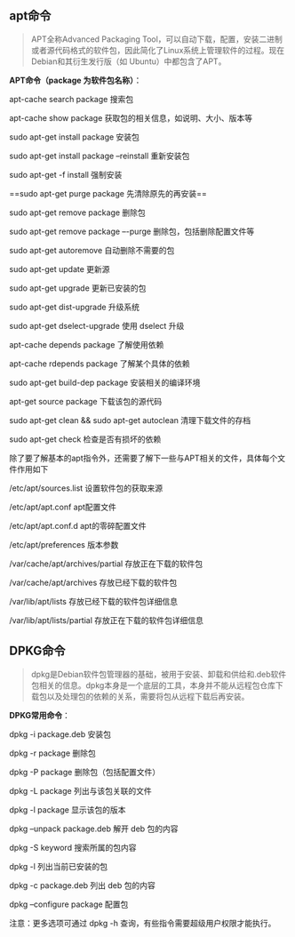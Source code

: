 ## apt命令

> APT全称Advanced Packaging Tool，可以自动下载，配置，安装二进制或者源代码格式的软件包，因此简化了Linux系统上管理软件的过程。现在Debian和其衍生发行版（如 Ubuntu）中都包含了APT。

**APT命令（package 为软件包名称）**：

apt-cache search package 搜索包

apt-cache show package 获取包的相关信息，如说明、大小、版本等

sudo apt-get install package 安装包

sudo apt-get install package –reinstall 重新安装包

sudo apt-get -f install 强制安装

==sudo apt-get purge package 先清除原先的再安装==

sudo apt-get remove package 删除包

sudo apt-get remove package –-purge 删除包，包括删除配置文件等

sudo apt-get autoremove 自动删除不需要的包

sudo apt-get update 更新源

sudo apt-get upgrade 更新已安装的包

sudo apt-get dist-upgrade 升级系统

sudo apt-get dselect-upgrade 使用 dselect 升级

apt-cache depends package 了解使用依赖

apt-cache rdepends package 了解某个具体的依赖

sudo apt-get build-dep package 安装相关的编译环境

apt-get source package 下载该包的源代码

sudo apt-get clean && sudo apt-get autoclean 清理下载文件的存档

sudo apt-get check 检查是否有损坏的依赖



除了要了解基本的apt指令外，还需要了解下一些与APT相关的文件，具体每个文件作用如下

/etc/apt/sources.list 设置软件包的获取来源

/etc/apt/apt.conf apt配置文件

/etc/apt/apt.conf.d apt的零碎配置文件

/etc/apt/preferences 版本参数

/var/cache/apt/archives/partial 存放正在下载的软件包

/var/cache/apt/archives 存放已经下载的软件包

/var/lib/apt/lists 存放已经下载的软件包详细信息

/var/lib/apt/lists/partial 存放正在下载的软件包详细信息

## DPKG命令

> dpkg是Debian软件包管理器的基础，被用于安装、卸载和供给和.deb软件包相关的信息。dpkg本身是一个底层的工具，本身并不能从远程包仓库下载包以及处理包的依赖的关系，需要将包从远程下载后再安装。

**DPKG常用命令**：

dpkg -i package.deb 安装包

dpkg -r package 删除包

dpkg -P package 删除包（包括配置文件）

dpkg -L package 列出与该包关联的文件

dpkg -l package 显示该包的版本

dpkg –unpack package.deb 解开 deb 包的内容

dpkg -S keyword 搜索所属的包内容

dpkg -l 列出当前已安装的包

dpkg -c package.deb 列出 deb 包的内容

dpkg –configure package 配置包

注意：更多选项可通过 dpkg -h 查询，有些指令需要超级用户权限才能执行。





